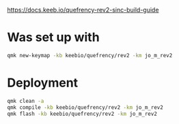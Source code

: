 https://docs.keeb.io/quefrency-rev2-sinc-build-guide

# Was set up with

```bash
qmk new-keymap -kb keebio/quefrency/rev2 -km jo_m_rev2
```

# Deployment

```bash
qmk clean -a
qmk compile -kb keebio/quefrency/rev2 -km jo_m_rev2
qmk flash -kb keebio/quefrency/rev2 -km jo_m_rev2
```
